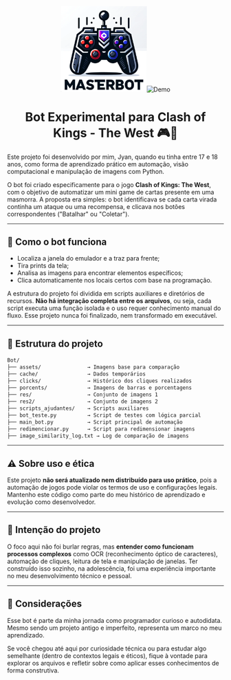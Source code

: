 
<p align="center">
  <img src="assets/icon.png" alt="Ícone" width="200" /><img src="demo/bot_demo.gif" width="500" alt="Demo" />
</p>


<h1 align="center">Bot Experimental para Clash of Kings - The West 🎮🤖</h1>

Este projeto foi desenvolvido por mim, Jyan, quando eu tinha entre 17 e 18 anos, como forma de aprendizado prático em automação, visão computacional e manipulação de imagens com Python.

O bot foi criado especificamente para o jogo **Clash of Kings: The West**, com o objetivo de automatizar um mini game de cartas presente em uma masmorra. A proposta era simples: o bot identificava se cada carta virada continha um ataque ou uma recompensa, e clicava nos botões correspondentes ("Batalhar" ou "Coletar").

---

## 🧩 Como o bot funciona

- Localiza a janela do emulador e a traz para frente;
- Tira prints da tela;
- Analisa as imagens para encontrar elementos específicos;
- Clica automaticamente nos locais certos com base na programação.

A estrutura do projeto foi dividida em scripts auxiliares e diretórios de recursos. **Não há integração completa entre os arquivos**, ou seja, cada script executa uma função isolada e o uso requer conhecimento manual do fluxo. Esse projeto nunca foi finalizado, nem transformado em executável.

---

## 📁 Estrutura do projeto

```
Bot/
├── assets/               → Imagens base para comparação
├── cache/                → Dados temporários
├── clicks/               → Histórico dos cliques realizados
├── porcents/             → Imagens de barras e porcentagens
├── res/                  → Conjunto de imagens 1
├── res2/                 → Conjunto de imagens 2
├── scripts_ajudantes/    → Scripts auxiliares
├── bot_teste.py          → Script de testes com lógica parcial
├── main_bot.py           → Script principal de automação
├── redimencionar.py      → Script para redimensionar imagens
├── image_similarity_log.txt → Log de comparação de imagens
```

---

## ⚠️ Sobre uso e ética

Este projeto **não será atualizado nem distribuído para uso prático**, pois a automação de jogos pode violar os termos de uso e configurações legais. Mantenho este código como parte do meu histórico de aprendizado e evolução como desenvolvedor.

---

## 🎯 Intenção do projeto

O foco aqui não foi burlar regras, mas **entender como funcionam processos complexos** como OCR (reconhecimento óptico de caracteres), automação de cliques, leitura de tela e manipulação de janelas. Ter construído isso sozinho, na adolescência, foi uma experiência importante no meu desenvolvimento técnico e pessoal.

---

## 💬 Considerações  

Esse bot é parte da minha jornada como programador curioso e autodidata. Mesmo sendo um projeto antigo e imperfeito, representa um marco no meu aprendizado.

Se você chegou até aqui por curiosidade técnica ou para estudar algo semelhante (dentro de contextos legais e éticos), fique à vontade para explorar os arquivos e refletir sobre como aplicar esses conhecimentos de forma construtiva.

